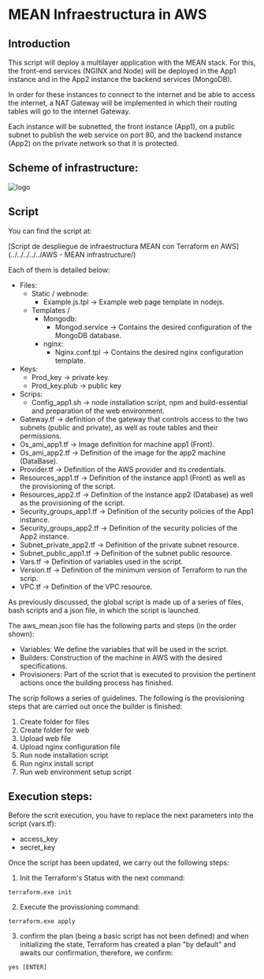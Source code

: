 # MEAN Infraestructura in AWS

## Introduction

This script will deploy a multilayer application with the MEAN stack. For this, the front-end services (NGINX and Node) will be deployed in the App1 instance and in the App2 instance the backend services (MongoDB).

In order for these instances to connect to the internet and be able to access the internet, a NAT Gateway will be implemented in which their routing tables will go to the internet Gateway.

Each instance will be subnetted, the front instance (App1), on a public subnet to publish the web service on port 80, and the backend instance (App2) on the private network so that it is protected.

## Scheme of infrastructure:

![logo](https://raw.githubusercontent.com/lmfespinosa/DevOps-Provisioning-Terraform/master/Documentation/images/Projects/AWS/MEAN_infrastructure/MEAN_AWS_0.png)

## Script

You can find the script at:

[Script de despliegue de infraestructura MEAN con Terraform en AWS](../../../../../AWS - MEAN infrastructure/)

Each of them is detailed below:
* Files:
    * Static / webnode:
        * Example.js.tpl -> Example web page template in nodejs.
    * Templates /
        * Mongodb:
            * Mongod.service -> Contains the desired configuration of the MongoDB database.
        * nginx:
            * Nginx.conf.tpl -> Contains the desired nginx configuration template.
* Keys:
    * Prod_key -> private key.
    * Prod_key.plub -> public key
* Scrips:
    * Config_app1.sh -> node installation script, npm and build-essential and preparation of the web environment.
* Gateway.tf -> definition of the gateway that controls access to the two subnets (public and private), as well as route tables and their permissions.
* Os_ami_app1.tf -> Image definition for machine app1 (Front).
* Os_ami_app2.tf -> Definition of the image for the app2 machine (DataBase).
* Provider.tf -> Definition of the AWS provider and its credentials.
* Resources_app1.tf -> Definition of the instance app1 (Front) as well as the provisioning of the script.
* Resources_app2.tf -> Definition of the instance app2 (Database) as well as the provisioning of the script.
* Security_groups_app1.tf -> Definition of the security policies of the App1 instance.
* Security_groups_app2.tf -> Definition of the security policies of the App2 instance.
* Subnet_private_app2.tf -> Definition of the private subnet resource.
* Subnet_public_app1.tf -> Definition of the subnet public resource.
* Vars.tf -> Definition of variables used in the script.
* Version.tf -> Definition of the minimum version of Terraform to run the scrip.
* VPC.tf -> Definition of the VPC resource.

As previously discussed, the global script is made up of a series of files, bash scripts and a json file, in which the script is launched.

The aws_mean.json file has the following parts and steps (in the order shown):

* Variables: We define the variables that will be used in the script.
* Builders: Construction of the machine in AWS with the desired specifications.
* Provisioners: Part of the scriot that is executed to provision the pertinent actions once the building process has finished.

The scrip follows a series of guidelines. The following is the provisioning steps that are carried out once the builder is finished:

1. Create folder for files
2. Create folder for web
3. Upload web file
4. Upload nginx configuration file
5. Run node installation script
6. Run nginx install script
7. Run web environment setup script

## Execution steps:

Before the scrit execution, you have to replace the next parameters into the script (vars.tf):

* access_key
* secret_key

Once the script has been updated, we carry out the following steps:

1. Init the Terraform's Status with the next command:

```
terraform.exe init
```

2. Execute the provissioning command:
```
terraform.exe apply
```

3. confirm the plan (being a basic script has not been defined) and when initializing the state, Terraform has created a plan "by default" and awaits our confirmation, therefore, we confirm:
```
yes [ENTER]
```

